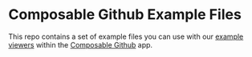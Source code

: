 # Composable Github Example Files

This repo contains a set of example files you can use with our [example viewers](https://github.com/githubnext/composable-github-example-viewers) within the [Composable Github](https://composable-github.vercel.app/) app. 
